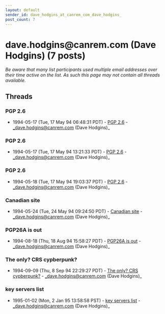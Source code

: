 ```yaml
---
layout: default
sender_id: dave_hodgins_at_canrem_com_dave_hodgins_
post_count: 7
---
```


# dave.hodgins<span>@</span>canrem.com (Dave Hodgins) (7 posts)

_Be aware that many list participants used multiple email addresses over their time active on the list. As such this page may not contain all threads available._

## Threads

### PGP 2.6
+ 1994-05-17 (Tue, 17 May 94 06:48:31 PDT) - [PGP 2.6](/archive/1994/05/9a8c2142af25f265db66936fdfe108330f8f35ab2810a084b690702f7cd7ed3f) - _dave.hodgins@canrem.com (Dave Hodgins)_

### PGP 2.6
+ 1994-05-17 (Tue, 17 May 94 13:21:33 PDT) - [PGP 2.6](/archive/1994/05/39f097e6a2c900cdd06d7f35df5ac07366f966d186d9706fe3620dfe86ccfe88) - _dave.hodgins@canrem.com (Dave Hodgins)_

### PGP 2.6
+ 1994-05-18 (Tue, 17 May 94 19:03:37 PDT) - [PGP 2.6](/archive/1994/05/51663ddb4b653223ab82733f83c84082190a59ec8cb913e0bc685c12ed4c93c0) - _dave.hodgins@canrem.com (Dave Hodgins)_

### Canadian site
+ 1994-05-24 (Tue, 24 May 94 09:24:50 PDT) - [Canadian site](/archive/1994/05/e87bab183719e85a7d2da21bdcb09b2c1186b4a665ecb17b0810b3332cf0fa82) - _dave.hodgins@canrem.com (Dave Hodgins)_

### PGP26A is out
+ 1994-08-18 (Thu, 18 Aug 94 15:58:27 PDT) - [PGP26A is out](/archive/1994/08/2dfb86685246f6c0e68574ed2c06467ab2e79dc09e1489da5dd416802f2e3e67) - _dave.hodgins@canrem.com (Dave Hodgins)_

### The only? CRS cypberpunk?
+ 1994-09-09 (Thu, 8 Sep 94 22:29:27 PDT) - [The only? CRS cypberpunk?](/archive/1994/09/6a130d3ed878d9e8d67c979c23ed38800b5db4df7704c6ac82688589de2bf8b0) - _dave.hodgins@canrem.com (Dave Hodgins)_

### key servers list
+ 1995-01-02 (Mon, 2 Jan 95 13:58:58 PST) - [key servers list](/archive/1995/01/97054b71300b1bf8c2645ecf7cd7073f652bf446b72dfbff3e293626f3605ac5) - _dave.hodgins@canrem.com (Dave Hodgins)_

